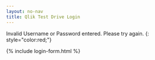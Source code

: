 ```yaml
---
layout: no-nav
title: Qlik Test Drive Login
---
```


Invalid Username or Password entered. Please try again.
{: style="color:red;"}

{% include login-form.html %}


